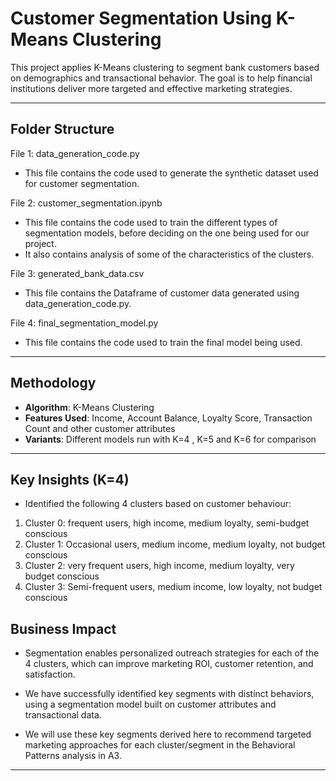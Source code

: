 #  Customer Segmentation Using K-Means Clustering

This project applies K-Means clustering to segment bank customers based on demographics and transactional behavior. The goal is to help financial institutions deliver more targeted and effective marketing strategies.

---

## Folder Structure

File 1: data_generation_code.py
- This file contains the code used to generate the synthetic dataset used for 
customer segmentation. 

File 2: customer_segmentation.ipynb
- This file contains the code used to train the different types of segmentation models, before
deciding on the one being used for our project.
- It also contains analysis of some of the characteristics of the clusters.


File 3: generated_bank_data.csv
- This file contains the Dataframe of customer data generated using data_generation_code.py.

File 4: final_segmentation_model.py
- This file contains the code used to train the final model being used.

---

## Methodology

- **Algorithm**: K-Means Clustering  
- **Features Used**: Income, Account Balance, Loyalty Score, Transaction Count and other customer attributes
- **Variants**: Different models run with K=4 , K=5 and K=6 for comparison

---

## Key Insights (K=4)

- Identified the following 4 clusters based on customer behaviour:
1. Cluster 0: frequent users, high income, medium loyalty, semi-budget conscious
2. Cluster 1: Occasional users, medium income, medium loyalty, not budget conscious
3. Cluster 2: very frequent users, high income, medium loyalty, very budget conscious
4. Cluster 3: Semi-frequent users, medium income, low loyalty, not budget conscious

## Business Impact

- Segmentation enables personalized outreach strategies for each of the 4 clusters,
which can improve marketing ROI, customer retention, and satisfaction.

- We have successfully identified key segments with distinct behaviors, using a segmentation model built on
customer attributes and transactional data.
- We will use these key segments derived here to recommend targeted marketing approaches
for each cluster/segment in the Behavioral Patterns analysis in A3.


---
